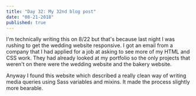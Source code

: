 ```yaml
---
title: "Day 32: My 32nd blog post"
date: "08-21-2018"
published: true
---
```

I'm technically writing this on 8/22 but that's because last night I was rushing to get the wedding website responsive. I got an email from a company that I had applied for a job at asking to see more of my HTML and CSS work. They had already looked at my portfolio so the only projects that weren't on there were the wedding website and the bakery website.

Anyway I found this website which described a really clean way of writing media queries using Sass variables and mixins. It made the process slightly more bearable.
